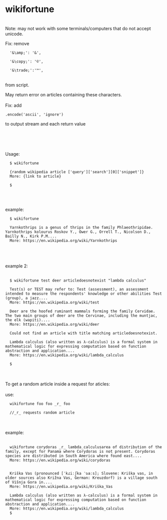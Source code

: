 # wikifortune

<br/>
Note: may not work with some terminals/computers that do not accept unicode.

<br/>

Fix: remove 

      '&\amp;': '&',
      
      '&\copy;': '©',
      
      '&\trade;':'™',
      
<br/>
  from script.
  
 <br/> 
  
May return error on articles containing these characters. 
<br/>
<br/>
Fix: add

    .encode('ascii', 'ignore')
    
to output stream and each return value
  
<br/>
<br/>
<br/>

Usage:
<br/>


      $ wikifortune

      {random wikipedia article ['query']['search'][0]['snippet']}
      More: {link to article}

      $
<br/>
<br/>

example:
<br/>

      $ wikifortune

      Yarnkothrips is a genus of thrips in the family Phlaeothripidae. Yarnkothrips kolourus Roskov Y., Ower G., Orrell T., Nicolson D., Bailly N., Kirk P.M....
      More: https://en.wikipedia.org/wiki/Yarnkothrips
<br/>
<br/>
<br/>
example 2:
<br/>
<br/>

      $ wikifortune test deer articledoesnotexist "lambda calculus"

      Test(s) or TEST may refer to: Test (assessment), an assessment intended to measure the respondents' knowledge or other abilities Test (group), a jazz....
      More: https://en.wikipedia.org/wiki/test

      Deer are the hoofed ruminant mammals forming the family Cervidae. The two main groups of deer are the Cervinae, including the muntjac, the elk (wapiti)....
      More: https://en.wikipedia.org/wiki/deer

      Could not find an article with title matching articledoesnotexist.

      Lambda calculus (also written as λ-calculus) is a formal system in mathematical logic for expressing computation based on function abstraction and application....
      More: https://en.wikipedia.org/wiki/lambda_calculus

      $
<br/>
<br/>
To get a random article inside a request for aticles:
<br/><br/>
use:

      wikifortune foo foo _r_ foo
      
      //_r_ requests random article
<br/><br/>
example:
<br/>
<br/>

      wikifortune corydoras _r_ lambda_calculusarea of distribution of the family, except for Panama where Corydoras is not present. Corydoras species are distributed in South America where found east....
      More: https://en.wikipedia.org/wiki/corydoras


      Kriška Vas (pronounced [ˈkɾiːʃka ˈʋaːs]; Slovene: Kriška vas, in older sources also Križna Vas, German: Kreuzdorf) is a village south of Višnja Gora in....
      More: https://en.wikipedia.org/wiki/Kriška_Vas

      Lambda calculus (also written as λ-calculus) is a formal system in mathematical logic for expressing computation based on function abstraction and application....
      More: https://en.wikipedia.org/wiki/lambda_calculus 
      $





